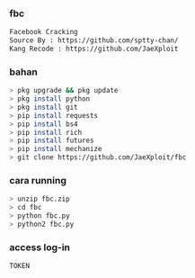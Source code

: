 ### fbc
```sh
Facebook Cracking
Source By : https://github.com/sptty-chan/
Kang Recode : https://github.com/JaeXploit
```
### bahan
```sh
> pkg upgrade && pkg update
> pkg install python
> pkg install git
> pip install requests
> pip install bs4
> pip install rich
> pip install futures
> pip install mechanize
> git clone https://github.com/JaeXploit/fbc
```
### cara running
```sh
> unzip fbc.zip 
> cd fbc
> python fbc.py
> python2 fbc.py
```
### access log-in
```sh 
TOKEN
```